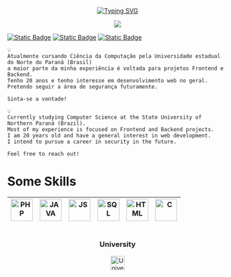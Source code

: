 <p align="center">
 <a href="https://git.io/typing-svg"><img src="https://readme-typing-svg.demolab.com?font=Pixelify+Sans&size=35&pause=1000&center=true&random=true&width=435&lines=Andr%C3%A9+Oliveira+%7C" alt="Typing SVG" /></a> 
</p>

<div align = "center"alt="English | Portuguese" title="English | Portuguese">
<img src="https://img.shields.io/badge/EN-PT-green?style=flat">
</div>



<div align = "left">


[![Static Badge](https://img.shields.io/badge/Twitter-gray?style=for-the-badge&logo=X)](https://x.com/_azuletto) [![Static Badge](https://img.shields.io/badge/Linkedin-gray?style=for-the-badge&logo=linkedin)](https://www.linkedin.com/in/andr%C3%A9-oliveira-506969218/) [![Static Badge](https://img.shields.io/badge/Resume/Curriculum-gray?style=for-the-badge&logo=Google-Docs&logoColor=FFFFFF
)](https://drive.google.com/file/d/1WQ9AeWRCJzzv-vG0yglO0KAfHfFeCOfI/view?usp=sharing)
</div>

```
💡
Atualmente cursando Ciência da Computação pela Universidade estadual do Norte do Paraná (Brasil)
a maior parte da minha experiência é voltada para projetos Frontend e Backend.
Tenho 20 anos e tenho interesse em desenvolvimento web no geral.
Pretendo seguir a área de segurança futuramente.

Sinta-se a vontade!
```

```
💡
Currently studying Computer Science at the State University of Northern Paraná (Brazil).
Most of my experience is focused on Frontend and Backend projects.
I am 20 years old and have a general interest in web development.
I intend to pursue a career in security in the future.

Feel free to reach out!
```

# Some Skills

| <a><img width="50px" alt="PHP" title="PHP" src="https://i.imgur.com/7sKVVgG.png"/></a> | <a><img width="50px" alt="JAVA" title="JAVA" src="https://cdn.iconscout.com/icon/free/png-256/free-java-60-1174953.png"/></a> | <a><img width="50px" alt="JS" title="JS" src="https://cdn.iconscout.com/icon/free/png-512/free-javascript-24-1174950.png"/></a> | <a><img width="50px" alt="SQL" title="MYSQL" src="https://cdn.iconscout.com/icon/free/png-512/free-mysql-20-1174940.png"/></a> | <a><img width="50px" alt="HTML" title="HTML" src="https://cdn.iconscout.com/icon/free/png-512/free-html-59-225995.png"/></a> | <a><img width="50px" alt="C" title="C" src="https://cdn.iconscout.com/icon/free/png-512/free-c-57-1175191.png"/></a>
|--|--|--|--|--|--|

#
<div align="center">

### University

 <a href="https://uenp.edu.br/ciencia-da-computacao"><img width="32px" alt="University" title="University" src="https://uenp.edu.br/images/institucional/logo-uenp-m.png"/></a>

</div>
